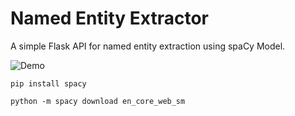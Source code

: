 # Named Entity Extractor

A simple Flask API for named entity extraction using spaCy Model.

![Demo](https://github.com/BasilcM/My-Projects/blob/master/Data_Extraction/Video/output1.gif)


```
pip install spacy

python -m spacy download en_core_web_sm
```
